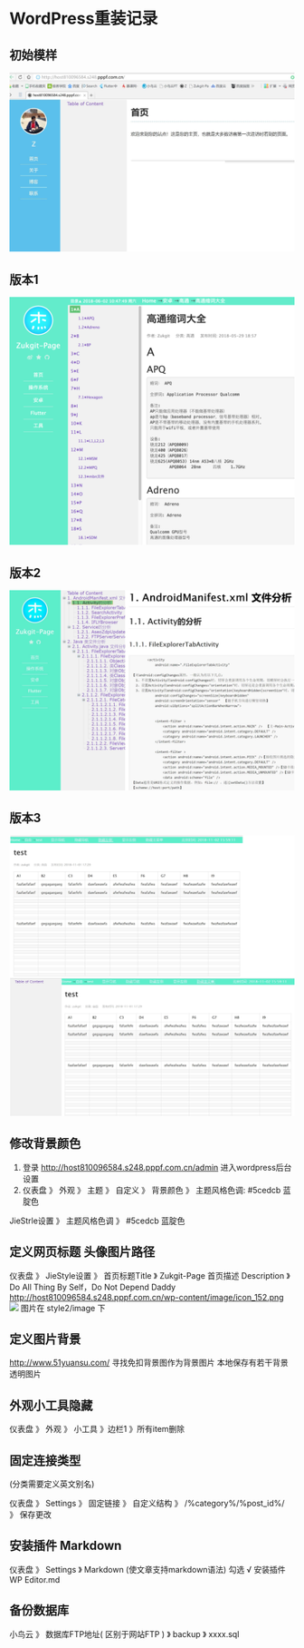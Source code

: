 # WordPress重装记录

## 初始模样
![初始模样](./Image/001.jpg)


## 版本1
![初始模样](./Image/style1.png)


## 版本2
![初始模样](./Image/style2.jpg)

## 版本3
![初始模样](./Image/style3.jpg)


##  修改背景颜色
1. 登录    http://host810096584.s248.pppf.com.cn/admin    进入wordpress后台设置
2. 仪表盘 》 外观 》 主题 》 自定义  》 背景颜色 》 
主题风格色调: #5cedcb 蓝腚色

JieStrle设置 》  主题风格色调 》   #5cedcb 蓝腚色
## 定义网页标题 头像图片路径
仪表盘 》 JieStyle设置 》 
首页标题Title 》  Zukgit-Page
首页描述 Description 》 Do All Thing By Self，Do Not Depend Daddy
http://host810096584.s248.pppf.com.cn/wp-content/image/icon_152.png
<img src="http://host810096584.s248.pppf.com.cn/wp-content/image/icon_152.png"/> 
图片在 style2/image 下



## 定义图片背景
http://www.51yuansu.com/   寻找免扣背景图作为背景图片  本地保存有若干背景透明图片


##  外观小工具隐藏
仪表盘 》 外观 》 小工具 》边栏1  》所有item删除


## 固定连接类型
(分类需要定义英文别名)

仪表盘 》 Settings 》 固定链接 》 自定义结构 》  /%category%/%post_id%/  》 保存更改



##  安装插件  Markdown
仪表盘 》 Settings 》 Markdown (使文章支持markdown语法) 勾选  √
安装插件    WP Editor.md

## 备份数据库
小鸟云 》 数据库FTP地址( 区别于网站FTP ) 》 backup 》 xxxx.sql
